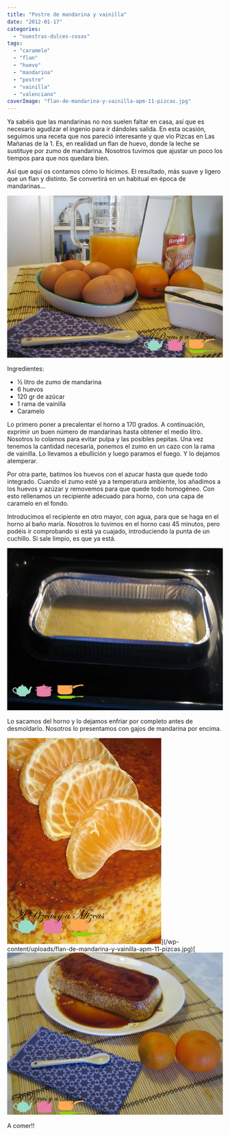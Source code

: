 ```yaml
---
title: "Postre de mandarina y vainilla"
date: "2012-01-17"
categories:
  - "nuestras-dulces-cosas"
tags:
  - "caramelo"
  - "flan"
  - "huevo"
  - "mandarina"
  - "postre"
  - "vainilla"
  - "valenciano"
coverImage: "flan-de-mandarina-y-vainilla-apm-11-pizcas.jpg"
---
```


Ya sabéis que las mandarinas no nos suelen faltar en casa, así que es necesario agudizar el ingenio para ir dándoles salida. En esta ocasión, seguimos una receta que nos pareció interesante y que vio Pizcas en Las Mañanas de la 1. Es, en realidad un flan de huevo, donde la leche se sustituye por zumo de mandarina. Nosotros tuvimos que ajustar un poco los tiempos para que nos quedara bien.

Así que aquí os contamos cómo lo hicimos. El resultado, más suave y ligero que un flan y distinto. Se convertirá en un habitual en época de mandarinas...

![](images/flan-de-mandarina-y-vainilla-apm-17-pizcas.jpg "flan de mandarina y vainilla apm (17) (pizcas)")

Ingredientes:

- ½ litro de zumo de mandarina
- 6 huevos
- 120 gr de azúcar
- 1 rama de vainilla
- Caramelo

Lo primero poner a precalentar el horno a 170 grados. A continuación, exprimir un buen número de mandarinas hasta obtener el medio litro. Nosotros lo colamos para evitar pulpa y las posibles pepitas. Una vez tenemos la cantidad necesaria, ponemos el zumo en un cazo con la rama de vainilla. Lo llevamos a ebullición y luego paramos el fuego. Y lo dejamos atemperar.

Por otra parte, batimos los huevos con el azucar hasta que quede todo integrado. Cuando el zumo esté ya a temperatura ambiente, los añadimos a los huevos y azúzar y removemos para que quede todo homogéneo. Con esto rellenamos un recipiente adecuado para horno, con una capa de caramelo en el fondo.

Introducimos el recipiente en otro mayor, con agua, para que se haga en el horno al baño maría. Nosotros lo tuvimos en el horno casi 45 minutos, pero podéis ir comprobando si está ya cuajado, introduciendo la punta de un cuchillo. Si sale limpio, es que ya está.

![](images/flan-de-mandarina-y-vainilla-apm-14-pizcas.jpg "flan de mandarina y vainilla apm (14) (pizcas)")

Lo sacamos del horno y lo dejamos enfriar por completo antes de desmoldarlo. Nosotros lo presentamos con gajos de mandarina por encima.

![](images/flan-de-mandarina-y-vainilla-apm-11-pizcas.jpg "flan de mandarina y vainilla apm (11) (pizcas)")](/wp-content/uploads/flan-de-mandarina-y-vainilla-apm-11-pizcas.jpg)[![](images/flan-de-mandarina-y-vainilla-apm-13-pizcas.jpg "flan de mandarina y vainilla apm (13) (pizcas)")

A comer!!
